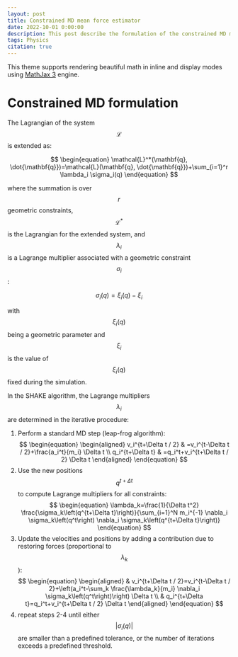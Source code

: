 ```yaml
---
layout: post
title: Constrained MD mean force estimator
date: 2022-10-01 0:00:00
description: This post describe the formulation of the constrained MD mean force estimator.
tags: Physics
citation: true
---
```


This theme supports rendering beautiful math in inline and display modes using [MathJax 3](https://www.mathjax.org/) engine.

# Constrained MD formulation

The Lagrangian of the system $$\mathcal{L}$$ is extended as:

$$
\begin{equation}
\mathcal{L}^*(\mathbf{q}, \dot{\mathbf{q}})=\mathcal{L}(\mathbf{q}, \dot{\mathbf{q}})+\sum_{i=1}^r \lambda_i \sigma_i(q)
\end{equation}
$$

where the summation is over $$r$$ geometric constraints, $$\mathcal{L}^*$$ is the Lagrangian for the extended system, and $$\lambda_i$$ is a Lagrange multiplier associated with a geometric constraint $$\sigma_i$$:

$$
\begin{equation}
\sigma_i(q)=\xi_i(q)-\xi_i
\end{equation}
$$

with $$\xi_i(q)$$ being a geometric parameter and $$\xi_i$$ is the value of $$\xi_i(q)$$ fixed during the simulation.

In the SHAKE algorithm, the Lagrange multipliers $$\lambda_i$$ are determined in the iterative procedure:

1. Perform a standard MD step (leap-frog algorithm):
   $$
   \begin{equation}
   \begin{aligned}
   v_i^{t+\Delta t / 2} & =v_i^{t-\Delta t / 2}+\frac{a_i^t}{m_i} \Delta t \\
   q_i^{t+\Delta t} & =q_i^t+v_i^{t+\Delta t / 2} \Delta t
   \end{aligned}
   \end{equation}
   $$
2. Use the new positions $$q^{t+\Delta t}$$ to compute Lagrange multipliers for all constraints:
   $$
   \begin{equation}
   \lambda_k=\frac{1}{\Delta t^2} \frac{\sigma_k\left(q^{t+\Delta t}\right)}{\sum_{i=1}^N m_i^{-1} \nabla_i \sigma_k\left(q^t\right) \nabla_i \sigma_k\left(q^{t+\Delta t}\right)}
   \end{equation}
   $$
3. Update the velocities and positions by adding a contribution due to restoring forces (proportional to $$\lambda_k$$):
   $$
   \begin{equation}
   \begin{aligned}
   & v_i^{t+\Delta t / 2}=v_i^{t-\Delta t / 2}+\left(a_i^t-\sum_k \frac{\lambda_k}{m_i} \nabla_i \sigma_k\left(q^t\right)\right) \Delta t \\
   & q_i^{t+\Delta t}=q_i^t+v_i^{t+\Delta t / 2} \Delta t
   \end{aligned}
   \end{equation}
   $$
4. repeat steps 2-4 until either $$|\sigma_i(q)|$$ are smaller than a predefined tolerance, or the number of iterations exceeds a predefined threshold.
